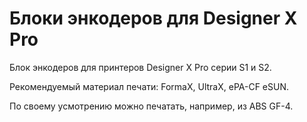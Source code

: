# Блоки энкодеров для Designer X Pro

Блок энкодеров для принтеров Designer X Pro серии S1 и S2.

Рекомендуемый материал печати: FormaX, UltraX, ePA-CF eSUN.

По своему усмотрению можно печатать, например, из ABS GF-4.